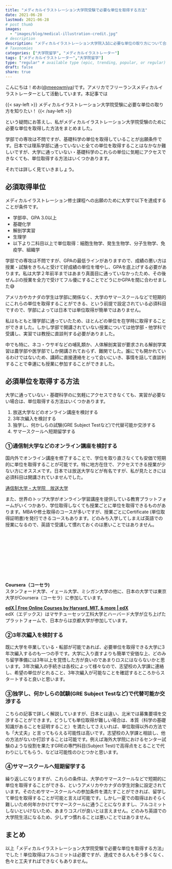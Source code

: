 ```yaml
---
title: "メディカルイラストレーション大学院受験で必要な単位を取得する方法"
date: 2021-06-28
lastmod: 2021-06-28
# post thumb
images:
  - "images/blog/medical-illustration-credit.jpg"
# description
description: "メディカルイラストレーション大学院入試に必要な単位の取り方について合格者が教えます！"
# Taxonomies
categories: ["大学院留学", "メディカルイラストレーター"]
tags: ["メディカルイラストレーター","大学院留学"]
type: "regular" # available type (epic, trending, popular, or regular)
draft: false
share: true
---
```


こんにちは！めお(<u><a href="https://twitter.com/meeowmiya" target="_blank">@meeowmiya</a></u>)です。アメリカでフリーランスメディカルイラストレーターとして活動しています。本記事では

{{< say-left >}}
メディカルイラストレーション大学院受験に必要な単位の取り方を知りたい！
{{< /say-left >}}

という疑問にお答えし、私がメディカルイラストレーション大学院受験のために必要な単位を取得した方法をまとめました。

学部での専攻は不問ですが、基礎科学の単位を取得していることが出願条件です。日本では理系学部に通っていないと全ての単位を取得することはなかなか難しいですが、大学に通っていない・基礎科学のこれらの単位に気軽にアクセスできなくても、単位取得する方法はいくつかあります。

それでは詳しく見ていきましょう。


## 必須取得単位

メディカルイラストレーション修士課程への出願のために大学で以下を達成することが条件です。

* 学部卒、GPA 3.0以上
* 基礎化学
* 解剖学実習
* 生理学
* 以下より二科目以上で単位取得：細胞生物学、発生生物学、分子生物学、免疫学、組織学


学部での専攻は不問ですが、GPAの最低ラインがありますので、成績の悪い方は授業・試験をきちんと受けて好成績の単位を増やし、GPAを底上げする必要があります。私は大学２年前半まではあまり真面目に通っていなかったため、その後ぜんぶの授業を全力で受けてフル優にすることでどうにかGPAを間に合わせました😅


アメリカやカナダの学生は学部に関係なく、大学のサマースクールなどで短期的にこれらの単位を取得することができる、という前提で設定されている必須科目ですので、学部によっては日本では単位取得が簡単ではありません。


私はもともと理学部に通っていたため、ほとんどの単位を在学時に取得することができました。しかし学部で開講されていない授業については他学部・他学科で受講し、実習では教授に直談判する必要がありました。

中でも特に、ネコ・ウサギなどの哺乳類か、人体解剖実習が要求される解剖学実習は農学部や医学部でしか開講されておらず、難関でした。誰にでも開かれているわけではないため、講師に直接連絡をとって会いにいき、事情を話して直談判することで幸運にも授業に参加することができました。

## 必須単位を取得する方法

大学に通っていない・基礎科学のに気軽にアクセスできなくても、実習が必要ない場合は、単位取得する方法はいくつかあります。


1. 放送大学などのオンライン講座を検討する
2. 3年次編入を検討する
3. 独学し、何かしらの試験(GRE Subject Testなど)で代替可能か交渉する
4. サマースクールへ短期留学する


### ①通信制大学などのオンライン講座を検討する

国内外でオンライン講座を修了することで、学位を取り直さなくても安価で短期的に単位を取得することが可能です。特に地方在住で、アクセスできる授業が少ない方にオススメです。日本では放送大学などが有名ですが、私が見たときには必須科目は開講されていませんでした。

<a href="https://www.ouj.ac.jp/"><u>通信制大学・大学院　放送大学</u></a>


また、世界のトップ大学がオンライン学習講座を提供している教育プラットフォームがいくつかあり、学位取得しなくても授業ごとに単位を取得できるものがあります。MBAや修士取得のコースが多いですが、授業ごとにCertificate (単位取得証明書)を発行できるコースもあります。どのみち入学してしまえば英語での授業になるので、英語で受講して慣れておくのは悪いことではありません。


<div class="iframely-embed"><div class="iframely-responsive" style="height: 140px; padding-bottom: 0;"><a href="https://ja.coursera.org/" data-iframely-url="//cdn.iframe.ly/B7LZ2t4?card=small"></a></div></div><script async src="//cdn.iframe.ly/embed.js" charset="utf-8"></script>

**Coursera（コーセラ)**<br>
スタンフォード大学、イェール大学、ミシガン大学の他に、日本の大学では東京大学がCoursera（コーセラ）に参加しています。


<a href="https://www.edx.org/"><u>**edX | Free Online Courses by Harvard, MIT, & more | edX**</u></a><br>
edX（エデックス）はマサチューセッツ工科大学とハーバード大学が立ち上げたプラットフォームで、日本からは京都大学が参加しています。

### ②3年次編入を検討する


既に大学を卒業している・転部が可能であれば、必要単位を取得できる大学に3年次編入するのも一つの手です。大学に入り直すよりも簡単で安価な上、どのみち留学準備には3年以上を覚悟した方が良いのであまりロスにはならないかと思います。3年次編入の手続きは各校によって様々なので、志望校の入学課に連絡し、希望の単位がとれること、3年次編入が可能なことを確認するところからスタートすると良いと思います。

### ③独学し、何かしらの試験(GRE Subject Testなど)で代替可能か交渉する


こちらの記事で詳しく解説していますが、日本とは違い、北米では募集要項を交渉することができます。どうしても単位取得が難しい場合は、本質（科学の基礎知識があることを証明すること）を満たしてさえいれば、単位取得以外の方法でも「大丈夫」と言ってもらえる可能性は高いです。志望校の入学課と相談し、他の方法がないか打診することは可能です。例えば海外大学院におけるセンター試験のような役割を果たすGREの専門科目(Subject Test)で高得点をとることで代わりにしてもらう、などは可能性のひとつかと思います。

### ④サマースクールへ短期留学する


繰り返しになりますが、これらの条件は、大学のサマースクールなどで短期的に単位を取得することができる、というアメリカやカナダの学生対象に設定されています。そのためサマースクールへの参加条件を満たすことができれば、留学して単位を取得することが可能と言えば可能です。しかし一夏での取得はおそらく難しいため何年かかけてサマースクールに通うことになりますし、フルコミットしないといけないため、あまりコスパが良いとは言えません。どのみち英語での大学院生活になるため、少しずつ慣れることは悪いことではありません。

## まとめ

以上「メディカルイラストレーション大学院受験で必要な単位を取得する方法」でした！単位取得はフルコミットは必要ですが、達成できる人もそう多くなく、色々と工夫すればできなくもありません。